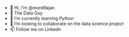 - 👋 Hi, I’m @moreRajan
- 👀 The Data Guy
- 🌱 I’m currently learning Python
- 💞️ I’m looking to collaborate on the data science project
- 📫 Follow me on Linkedn

<!---
moreRajan/moreRajan is a ✨ special ✨ repository because its `README.md` (this file) appears on your GitHub profile.
You can click the Preview link to take a look at your changes.
--->
